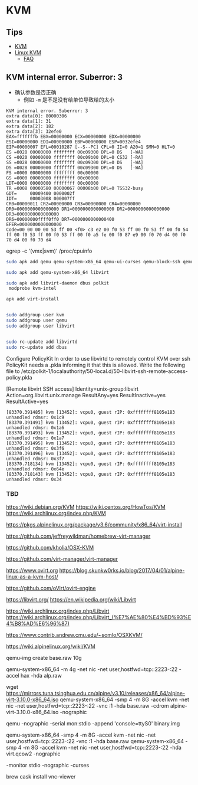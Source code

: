 # KVM
## Tips
* [KVM](https://en.wikipedia.org/wiki/Kernel-based_Virtual_Machine)
* [Linux KVM](https://www.linux-kvm.org)
  * [FAQ](https://www.linux-kvm.org/page/FAQ)


## KVM internal error. Suberror: 3
* 确认参数是否正确
  * 例如 `-m` 是不是没有给单位导致给的太小

```
KVM internal error. Suberror: 3
extra data[0]: 80000306
extra data[1]: 31
extra data[2]: 182
extra data[3]: 32efe0
EAX=fffffffb EBX=00000000 ECX=00000000 EDX=00000000
ESI=00000000 EDI=00000000 EBP=00000000 ESP=0032efe4
EIP=00000007 EFL=00010287 [--S--PC] CPL=0 II=0 A20=1 SMM=0 HLT=0
ES =0028 00000000 ffffffff 00c09300 DPL=0 DS   [-WA]
CS =0020 00000000 ffffffff 00c09b00 DPL=0 CS32 [-RA]
SS =0028 00000000 ffffffff 00c09300 DPL=0 DS   [-WA]
DS =0028 00000000 ffffffff 00c09300 DPL=0 DS   [-WA]
FS =0000 00000000 ffffffff 00c00000
GS =0000 00000000 ffffffff 00c00000
LDT=0000 00000000 ffffffff 00c00000
TR =0008 00000580 00000067 00008b00 DPL=0 TSS32-busy
GDT=     00009400 0000002f
IDT=     00003008 000007ff
CR0=00000011 CR2=00000000 CR3=00000000 CR4=00000000
DR0=0000000000000000 DR1=0000000000000000 DR2=0000000000000000 DR3=0000000000000000
DR6=00000000ffff0ff0 DR7=0000000000000400
EFER=0000000000000000
Code=00 00 00 00 53 ff 00 <f0> c3 e2 00 f0 53 ff 00 f0 53 ff 00 f0 54 ff 00 f0 53 ff 00 f0 53 ff 00 f0 a5 fe 00 f0 87 e9 00 f0 70 d4 00 f0 70 d4 00 f0 70 d4
```

egrep -c '(vmx|svm)' /proc/cpuinfo

```bash
sudo apk add qemu qemu-system-x86_64 qemu-ui-curses qemu-block-ssh qemu-img

sudo apk add qemu-system-x86_64 libvirt 

sudo apk add libvirt-daemon dbus polkit
 modprobe kvm-intel

apk add virt-install


sudo addgroup user kvm
sudo addgroup user qemu
sudo addgroup user libvirt


sudo rc-update add libvirtd
sudo rc-update add dbus
```

Configure PolicyKit
In order to use libvirtd to remotely control KVM over ssh PolicyKit needs a .pkla informing it that this is allowed. Write the following file to /etc/polkit-1/localauthority/50-local.d/50-libvirt-ssh-remote-access-policy.pkla

[Remote libvirt SSH access]
 Identity=unix-group:libvirt
 Action=org.libvirt.unix.manage
 ResultAny=yes
 ResultInactive=yes
 ResultActive=yes


```
[83370.391485] kvm [13452]: vcpu0, guest rIP: 0xffffffff8105e183 unhandled rdmsr: 0x1c9
[83370.391491] kvm [13452]: vcpu0, guest rIP: 0xffffffff8105e183 unhandled rdmsr: 0x1a6
[83370.391493] kvm [13452]: vcpu0, guest rIP: 0xffffffff8105e183 unhandled rdmsr: 0x1a7
[83370.391495] kvm [13452]: vcpu0, guest rIP: 0xffffffff8105e183 unhandled rdmsr: 0x3f6
[83370.391496] kvm [13452]: vcpu0, guest rIP: 0xffffffff8105e183 unhandled rdmsr: 0x3f7
[83370.718134] kvm [13452]: vcpu0, guest rIP: 0xffffffff8105e183 unhandled rdmsr: 0x64e
[83370.718143] kvm [13452]: vcpu0, guest rIP: 0xffffffff8105e183 unhandled rdmsr: 0x34
```

### TBD

https://wiki.debian.org/KVM
https://wiki.centos.org/HowTos/KVM
https://wiki.archlinux.org/index.php/KVM

https://pkgs.alpinelinux.org/package/v3.6/community/x86_64/virt-install



https://github.com/jeffreywildman/homebrew-virt-manager

https://github.com/kholia/OSX-KVM

https://github.com/virt-manager/virt-manager

https://www.ovirt.org
https://blog.skunkw0rks.io/blog/2017/04/01/alpine-linux-as-a-kvm-host/

https://github.com/oVirt/ovirt-engine

https://libvirt.org/
https://en.wikipedia.org/wiki/Libvirt

https://wiki.archlinux.org/index.php/Libvirt
https://wiki.archlinux.org/index.php/Libvirt_(%E7%AE%80%E4%BD%93%E4%B8%AD%E6%96%87)


https://www.contrib.andrew.cmu.edu/~somlo/OSXKVM/

https://wiki.alpinelinux.org/wiki/KVM


qemu-img create base.raw 10g

qemu-system-x86_64 -m 4g -net nic -net user,hostfwd=tcp::2223-:22 -accel hax -hda alp.raw

wget https://mirrors.tuna.tsinghua.edu.cn/alpine/v3.10/releases/x86_64/alpine-virt-3.10.0-x86_64.iso
qemu-system-x86_64 -smp 4 -m 8G -accel kvm -net nic -net user,hostfwd=tcp::2223-:22 -vnc :1 -hda base.raw -cdrom alpine-virt-3.10.0-x86_64.iso -nographic

qemu -nographic -serial mon:stdio -append 'console=ttyS0' binary.img

qemu-system-x86_64 -smp 4 -m 8G -accel kvm -net nic -net user,hostfwd=tcp::2223-:22 -vnc :1 -hda base.raw 
qemu-system-x86_64 -smp 4 -m 8G -accel kvm -net nic -net user,hostfwd=tcp::2223-:22 -hda virt.qcow2 -nographic

-monitor stdio
-nographic
-curses

brew cask install vnc-viewer



